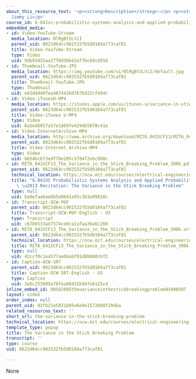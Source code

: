 ```yaml
---
about_this_resource_text: '<p><strong>Description</strong>:</p> <p><strong>Instructor</strong>:
  Jimmy Li</p>'
course_id: 6-041sc-probabilistic-systems-analysis-and-applied-probability-fall-2013
embedded_media:
- id: Video-YouTube-Stream
  media_location: NlRgBtSLViI
  parent_uid: 0623d64cc902532fb5d0104a773caf81
  title: Video-YouTube-Stream
  type: Video
  uid: 9db93d32aa2770d36b42af7bc69cd558
- id: Thumbnail-YouTube-JPG
  media_location: https://img.youtube.com/vi/NlRgBtSLViI/default.jpg
  parent_uid: 0623d64cc902532fb5d0104a773caf81
  title: Thumbnail-YouTube-JPG
  type: Thumbnail
  uid: e43d4d40fea4874426d767bd22cf49dc
- id: Video-iTunesU-MP4
  media_location: https://itunes.apple.com/us/itunes-u/variance-in-stick-breaking/id814580809?i=249378378
  parent_uid: 0623d64cc902532fb5d0104a773caf81
  title: Video-iTunes U-MP4
  type: Video
  uid: 6a2ed6057a57e1d69fe429db5078c41e
- id: Video-InternetArchive-MP4
  media_location: http://www.archive.org/download/MIT6.041SCF13/MIT6_041SCF13_The_Variance_in_the_Stick_Breaking_Problem_300k.mp4
  parent_uid: 0623d64cc902532fb5d0104a773caf81
  title: Video-Internet Archive-MP4
  type: Video
  uid: b654bc673edf70e285c5784f2ebc988c
- id: MIT6_041SCF13_The_Variance_in_the_Stick_Breaking_Problem_300k.pdf
  parent_uid: 0623d64cc902532fb5d0104a773caf81
  technical_location: https://ocw.mit.edu/courses/electrical-engineering-and-computer-science/6-041sc-probabilistic-systems-analysis-and-applied-probability-fall-2013/unit-ii/lecture-12/the-variance-in-the-stick-breaking-problem/MIT6_041SCF13_The_Variance_in_the_Stick_Breaking_Problem_300k.pdf
  title: "6.041SC Probabilistic Systems Analysis and Applied Probability, Fall 2013Transcript\
    \ \u2013 Recitation: The Variance in the Stick Breaking Problem"
  type: null
  uid: ba9efaa6ae6b5e0641a95c3b3a99810c
- id: Transcript-OCW-PDF
  parent_uid: 0623d64cc902532fb5d0104a773caf81
  title: Transcript-OCW-PDF-English - US
  type: Transcript
  uid: c67b6533ad7574ce8ca1afaa36a6c260
- id: MIT6_041SCF13_The_Variance_in_the_Stick_Breaking_Problem_300k.srt
  parent_uid: 0623d64cc902532fb5d0104a773caf81
  technical_location: https://ocw.mit.edu/courses/electrical-engineering-and-computer-science/6-041sc-probabilistic-systems-analysis-and-applied-probability-fall-2013/unit-ii/lecture-12/the-variance-in-the-stick-breaking-problem/MIT6_041SCF13_The_Variance_in_the_Stick_Breaking_Problem_300k.srt
  title: MIT6_041SCF13_The_Variance_in_the_Stick_Breaking_Problem_300k.srt
  type: null
  uid: 42ccf8c1ea577ae6babf91d8b880cbf2
- id: Caption-OCW-SRT
  parent_uid: 0623d64cc902532fb5d0104a773caf81
  title: Caption-OCW-SRT-English - US
  type: Caption
  uid: 3a6c253609a70fea88431b9dfeb125c4
inline_embed_id: 90582085thevarianceinthestickbreakingproblem93400507
layout: video
order_index: null
parent_uid: d2fb21e5831b05e6e0e15720b8f29dba
related_resources_text: ''
short_url: the-variance-in-the-stick-breaking-problem
technical_location: https://ocw.mit.edu/courses/electrical-engineering-and-computer-science/6-041sc-probabilistic-systems-analysis-and-applied-probability-fall-2013/unit-ii/lecture-12/the-variance-in-the-stick-breaking-problem
template_type: popup
title: The Variance in the Stick Breaking Problem
transcript: ''
type: course
uid: 0623d64cc902532fb5d0104a773caf81

---
```

None